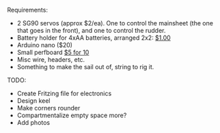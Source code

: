 Requirements:

* 2 SG90 servos (approx $2/ea). One to control the mainsheet (the one that goes in the front), and one to control the rudder.
* Battery holder for 4xAA batteries, arranged 2x2: [$1.00](http://www.robotshop.com/en/battery-holder-4xaa-cube.html)
* Arduino nano ($20)
* Small perfboard [$5 for 10](https://www.adafruit.com/product/2670)
* Misc wire, headers, etc.
* Something to make the sail out of, string to rig it.

TODO:
* Create Fritzing file for electronics
* Design keel
* Make corners rounder
* Compartmentalize empty space more?
* Add photos
